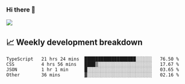 ### Hi there 👋
<img align="center" src="https://github-readme-stats.vercel.app/api?username=Tumao727&show_icons=true&hide_title=true&theme=dracula" />


## 📈 Weekly development breakdown
<!--START_SECTION:waka-->

```text
TypeScript   21 hrs 24 mins  ███████████████████░░░░░░   76.50 %
CSS          4 hrs 56 mins   ████▒░░░░░░░░░░░░░░░░░░░░   17.67 %
JSON         1 hr 1 min      █░░░░░░░░░░░░░░░░░░░░░░░░   03.65 %
Other        36 mins         ▓░░░░░░░░░░░░░░░░░░░░░░░░   02.16 %
```

<!--END_SECTION:waka-->